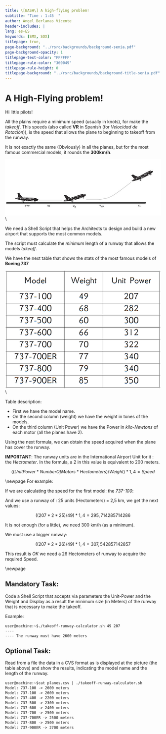 ```yaml
---
title: \[BASH\] A high-flying problem!
subtitle: "Time : 1:45  "
author: Angel Berlanas Vicente
header-includes: |
lang: es-ES
keywords: [SMX, SOX]
titlepage: true,
page-background: "../rsrc/backgrounds/background-senia.pdf"
page-background-opacity: 1
titlepage-text-color: "FFFFFF"
titlepage-rule-color: "360049"
titlepage-rule-height: 0
titlepage-background: "../rsrc/backgrounds/background-title-senia.pdf"
---
```


# A High-Flying problem!


Hi little pilots!

All the plains require a minimum speed (usually in knots), for make the *takeoff*. This speeds (also called **VR** in Spanish (for *Velocidad de Rotación*)), is the speed that allows the plane to beginning to takeoff from the runway. 

It is not exactly the same (Obviously) in all the planes, but for the most famous commercial models, it rounds the **300km/h**.

![Takeoff](./imgs/despegue.jpg)\


We need a Shell Script that helps the Architects to design and build a new airport that supports the most common models.


The script must calculate the *minimum* length of a runway that allows the models *takeoff*.


We have the next table that shows the stats of the most famous models of **Boeing 737**

![Boeing 737](./imgs/tabla.png)\

Table description:

* First we have the model name.
* On the second column (weight) we have the weight in tones of the models.
* On the third column (Unit Power) we have the Power in *kilo-Newtons* of each motor (all the planes have 2).

Using the next formula, we can obtain the speed acquired when the plane has cover the runway.

**IMPORTANT**: The runway units are in the International Airport Unit for it : the *Hectometer*. In the formula, a 2 in this value is equivalent to 200 meters.

$$ ((UnitPower*NumberOfMotors*Hectometers)/Weight)*1,4 = Speed $$

\newpage
For example:

If we are calculating the speed for the first model:  the *737-100*:

And we use a runway of : 25 units (Hectometers) = 2,5 km, we get the next values:

$$ ((207*2*25)/49)*1,4= 295,714285714286 $$

It is not enough (for a little), we need 300 km/h (as a minimum).

We must use a bigger runway:

$$ ((207*2*26)/49)*1,4= 307,542857142857 $$

This result is *OK* we need a 26 Hectometers of runway to acquire the required Speed.

\newpage
## Mandatory Task:

Code a Shell Script that accepts via parameters the Unit-Power and the Weight and Display as a result the minimum size (in Meters) of the runway that is necessary to make the takeoff.

Example:

```shell
user@machine:~$./takeoff-runway-calculator.sh 49 207
---- 
---- The runway must have 2600 meters
```


## Optional Task:

Read from a file the data in a CVS format as is displayed at the picture (the table above) and show the results, indicating the model name and the length of the runway.


```shell
user@machine:~$cat planes.csv | ./takeoff-runway-calculator.sh
Model: 737-100 -> 2600 meters
Model: 737-100 -> 2600 meters
Model: 737-400 -> 2200 meters
Model: 737-500 -> 2300 meters
Model: 737-600 -> 2400 meters
Model: 737-700 -> 2500 meters
Model: 737-700ER -> 2500 meters
Model: 737-800 -> 2500 meters
Model: 737-900ER -> 2700 meters

```



